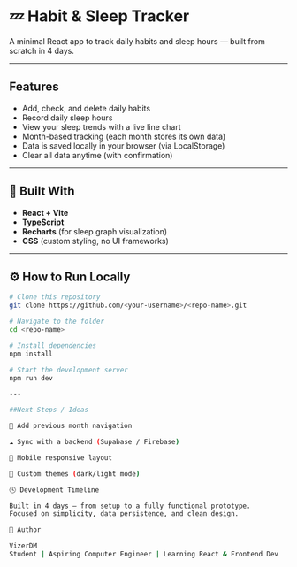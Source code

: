 # 💤 Habit & Sleep Tracker

A minimal React app to track daily habits and sleep hours — built from scratch in 4 days.

---

## Features

- Add, check, and delete daily habits 
-  Record daily sleep hours 
-  View your sleep trends with a live line chart 
-  Month-based tracking (each month stores its own data) 
- Data is saved locally in your browser (via LocalStorage) 
-  Clear all data anytime (with confirmation) 

---

## 🧠 Built With

- **React + Vite**
- **TypeScript**
- **Recharts** (for sleep graph visualization)
- **CSS** (custom styling, no UI frameworks)

---

## ⚙️ How to Run Locally

```bash
# Clone this repository
git clone https://github.com/<your-username>/<repo-name>.git

# Navigate to the folder
cd <repo-name>

# Install dependencies
npm install

# Start the development server
npm run dev

---

##Next Steps / Ideas

📆 Add previous month navigation

☁️ Sync with a backend (Supabase / Firebase)

📱 Mobile responsive layout

🎨 Custom themes (dark/light mode)

🕓 Development Timeline

Built in 4 days — from setup to a fully functional prototype.
Focused on simplicity, data persistence, and clean design.

👤 Author

VizerDM
Student | Aspiring Computer Engineer | Learning React & Frontend Dev
